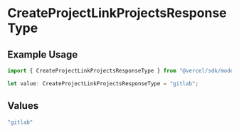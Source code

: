 # CreateProjectLinkProjectsResponseType

## Example Usage

```typescript
import { CreateProjectLinkProjectsResponseType } from "@vercel/sdk/models/createprojectop.js";

let value: CreateProjectLinkProjectsResponseType = "gitlab";
```

## Values

```typescript
"gitlab"
```